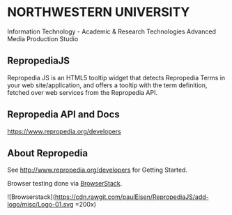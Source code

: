 # NORTHWESTERN UNIVERSITY

Information Technology - Academic & Research Technologies
Advanced Media Production Studio

## RepropediaJS

Repropedia JS is an HTML5 tooltip widget that detects Repropedia Terms in your web site/application, and offers a tooltip with the term definition, fetched over web services from the Repropedia API.


## Repropedia API and Docs

https://www.repropedia.org/developers

## About Repropedia

See http://www.repropedia.org/developers for Getting Started.


Browser testing done via [BrowserStack](https://www.browserstack.com).

![Browserstack](https://cdn.rawgit.com/paulEisen/RepropediaJS/add-logo/misc/Logo-01.svg =200x)
